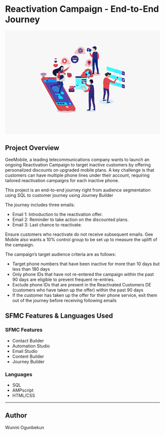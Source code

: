 # Reactivation Campaign - End-to-End Journey

![Reactivation Screenshot](Image/reactivate.png)


## Project Overview

GeeMobile, a leading telecommunications company wants to launch an ongoing Reactivation Campaign to target inactive customers by offering personalized discounts on upgraded mobile plans. A key challenge is that customers can have multiple phone lines under their account, requiring tailored reactivation campaigns for each inactive phone.

This project is an end-to-end journey right from audience segmentation using SQL to customer journey using Journey Builder

The journey includes three emails:
- Email 1: Introduction to the reactivation offer.
- Email 2: Reminder to take action on the discounted plans.
- Email 3: Last chance to reactivate.

Ensure customers who reactivate do not receive subsequent emails.
Gee Mobile also wants a 10% control group to be set up to measure the uplift of the campaign.

The campaign’s target audience criteria are as follows:

- Target phone numbers that have been inactive for more than 10 days but less than 180 days
- Only phone IDs that have not re-entered the campaign within the past 90 days are eligible to prevent frequent re-entries.
- Exclude phone IDs that are present in the Reactivated Customers DE (customers who have taken up the offer) within the past 90 days
- If the customer has taken up the offer for their phone service, exit them out of the journey before receiving following emails



## SFMC Features & Languages Used

### SFMC Features
- Contact Builder   
- Automation Studio   
- Email Studio  
- Content Builder  
- Journey Builder   


### Languages
- SQL
- AMPscript   
- HTML/CSS  

---

## Author
Wunmi Ogunbekun








